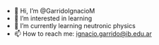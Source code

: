 - 👋 Hi, I’m @GarridoIgnacioM
- 👀 I’m interested in learning
- 🌱 I’m currently learning neutronic physics
- 📫 How to reach me: ignacio.garrido@ib.edu.ar

<!---
GarridoIgnacioM/GarridoIgnacioM is a ✨ special ✨ repository because its `README.md` (this file) appears on your GitHub profile.
You can click the Preview link to take a look at your changes.
--->
